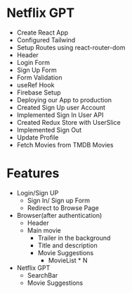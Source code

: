 # Netflix GPT

- Create React App
- Configured Tailwind
- Setup Routes using react-router-dom
- Header
- Login Form
- Sign Up Form
- Form Validation
- useRef Hook
- Firebase Setup
- Deploying our App to production
- Created Sign Up user Account
- Implemented Sign In User API
- Created Redux Store with UserSlice
- Implemented Sign Out
- Update Profile
- Fetch Movies from TMDB Movies

# Features

- Login/Sign UP
  - Sign In/ Sign up Form
  - Redirect to Browse Page
- Browser(after authentication)
  - Header
  - Main movie
    - Trailer in the background
    - Title and description
    - Movie Suggestions
      - MovieList \* N
- Netflix GPT
  - SearchBar
  - Movie Suggestions
